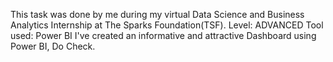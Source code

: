 This task was done by me during my virtual Data Science and Business Analytics Internship at The Sparks Foundation(TSF).
Level: ADVANCED
Tool used: Power BI
I've created an informative and attractive Dashboard using Power BI, Do Check.
